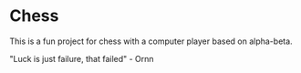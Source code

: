 # Chess
This is a fun project for chess with a computer player based on alpha-beta.

"Luck is just failure, that failed" - Ornn
